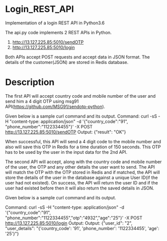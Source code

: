 # Login_REST_API
Implementation of a login REST API in Python3.6

The api.py code implements 2 REST APIs in Python. 
1. http://13.127.225.85:5010/sendOTP
2. http://13.127.225.85:5010/login

Both APIs accept POST requests and accept data in JSON format. The details of the customer(JSON) are stored in Redis database.

# Description
The first API will accept country code and mobile number of the user and send him a 4 digit OTP using msg91 API(https://github.com/MSG91/sendotp-python).

Given below is a sample curl command and its output.
Command: curl -sS -H "content-type: application/json" -d '{"country_code":"91", "phone_number":"1122334455"}' -X POST http://13.127.225.85:5010/sendOTP
Output: {"result": "OK"}

When successful, this API will send a 4 digit code to the mobile number and also will save this OTP in Redis for a time duration of 150 seconds. This OTP has to be used by the user in the input data for the 2nd API.

The second API will accept, along with the country code and mobile number of the user, the OTP and any other details the user want to send. The API will match the OTP with the OTP stored in Redis and if matched, the API will store the details of the user in the database against a unique User ID(if the user had not existed). On success, the API will return the user ID and if the user had existed before then it will also return the saved details in JSON. 

Given below is a sample curl command and its output.

Command: curl -sS -H "content-type: application/json" -d '{"country_code":"91", "phone_number":"1122334455","otp":"4932","age":"25"}' -X POST http://13.127.225.85:5010/login
Output: Output: {"user_id": "2", "user_details": "{'country_code': '91', 'phone_number': '1122334455', 'age': '25'}"}
